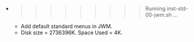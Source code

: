 * >>>>>>>>> Running inst-std-00-jwm.sh ...
  * Add default standard menus in JWM.
  * Disk size = 2736396K. Space Used = 4K.
